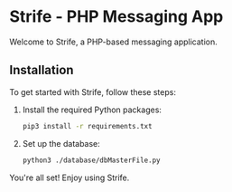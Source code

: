 # Strife - PHP Messaging App

Welcome to Strife, a PHP-based messaging application.

## Installation

To get started with Strife, follow these steps:

1. Install the required Python packages:
    ```bash
    pip3 install -r requirements.txt
    ```

2. Set up the database:
    ```bash
    python3 ./database/dbMasterFile.py
    ```

You're all set! Enjoy using Strife.

